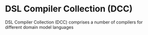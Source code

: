 # DSL Compiler Collection (DCC)
DSL Compiler Collection (DCC) comprises a number of compilers for different domain model languages

